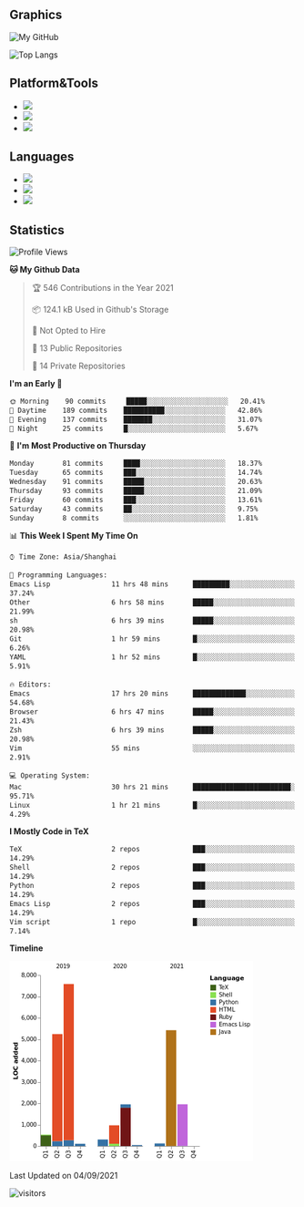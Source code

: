## Graphics

![My GitHub](https://github-readme-stats.vercel.app/api?username=SteamedFish&count_private=true&show_icons=true&theme=buefy&include_all_commits=false)

![Top Langs](https://github-readme-stats.vercel.app/api/top-langs/?username=SteamedFish&theme=buefy&hide=ruby&count_private=true&show_icons=true&layout=compact)

## Platform&Tools

* [![](https://img.shields.io/badge/ArchLinux--purple?style=flat-square&logo=ArchLinux)](https://www.archlinux.org/)
* [![](https://img.shields.io/badge/Gentoo-testing-purple?style=flat-square&logo=Gentoo)](https://www.gentoo.org/)
* [![](https://img.shields.io/badge/Doom%20Emacs-28-blue?style=flat-square&logo=Gnu%20emacs&logoColor=white)](https://www.gnu.org/software/emacs/)

## Languages

* [![](https://img.shields.io/badge/-Python-3776AB?style=flat-square&logo=python&logoColor=white)](https://www.python.org/)
* [![](https://img.shields.io/badge/-Bash-00ADD8?style=flat-square&logo=Gnu-bash&logoColor=white)](https://www.gnu.org/software/bash/)
* [![](https://img.shields.io/badge/-Go-00ADD8?style=flat-square&logo=go&logoColor=white)](https://golang.org/)

## Statistics

<!--START_SECTION:waka-->
![Profile Views](http://img.shields.io/badge/Profile%20Views-14-blue)

**🐱 My Github Data** 

> 🏆 546 Contributions in the Year 2021
 > 
> 📦 124.1 kB Used in Github's Storage 
 > 
> 🚫 Not Opted to Hire
 > 
> 📜 13 Public Repositories 
 > 
> 🔑 14 Private Repositories  
 > 
**I'm an Early 🐤** 

```text
🌞 Morning    90 commits     █████░░░░░░░░░░░░░░░░░░░░   20.41% 
🌆 Daytime    189 commits    ██████████░░░░░░░░░░░░░░░   42.86% 
🌃 Evening    137 commits    ███████░░░░░░░░░░░░░░░░░░   31.07% 
🌙 Night      25 commits     █░░░░░░░░░░░░░░░░░░░░░░░░   5.67%

```
📅 **I'm Most Productive on Thursday** 

```text
Monday       81 commits     ████░░░░░░░░░░░░░░░░░░░░░   18.37% 
Tuesday      65 commits     ███░░░░░░░░░░░░░░░░░░░░░░   14.74% 
Wednesday    91 commits     █████░░░░░░░░░░░░░░░░░░░░   20.63% 
Thursday     93 commits     █████░░░░░░░░░░░░░░░░░░░░   21.09% 
Friday       60 commits     ███░░░░░░░░░░░░░░░░░░░░░░   13.61% 
Saturday     43 commits     ██░░░░░░░░░░░░░░░░░░░░░░░   9.75% 
Sunday       8 commits      ░░░░░░░░░░░░░░░░░░░░░░░░░   1.81%

```


📊 **This Week I Spent My Time On** 

```text
⌚︎ Time Zone: Asia/Shanghai

💬 Programming Languages: 
Emacs Lisp               11 hrs 48 mins      █████████░░░░░░░░░░░░░░░░   37.24% 
Other                    6 hrs 58 mins       █████░░░░░░░░░░░░░░░░░░░░   21.99% 
sh                       6 hrs 39 mins       █████░░░░░░░░░░░░░░░░░░░░   20.98% 
Git                      1 hr 59 mins        █░░░░░░░░░░░░░░░░░░░░░░░░   6.26% 
YAML                     1 hr 52 mins        █░░░░░░░░░░░░░░░░░░░░░░░░   5.91%

🔥 Editors: 
Emacs                    17 hrs 20 mins      █████████████░░░░░░░░░░░░   54.68% 
Browser                  6 hrs 47 mins       █████░░░░░░░░░░░░░░░░░░░░   21.43% 
Zsh                      6 hrs 39 mins       █████░░░░░░░░░░░░░░░░░░░░   20.98% 
Vim                      55 mins             ░░░░░░░░░░░░░░░░░░░░░░░░░   2.91%

💻 Operating System: 
Mac                      30 hrs 21 mins      ████████████████████████░   95.71% 
Linux                    1 hr 21 mins        █░░░░░░░░░░░░░░░░░░░░░░░░   4.29%

```

**I Mostly Code in TeX** 

```text
TeX                      2 repos             ███░░░░░░░░░░░░░░░░░░░░░░   14.29% 
Shell                    2 repos             ███░░░░░░░░░░░░░░░░░░░░░░   14.29% 
Python                   2 repos             ███░░░░░░░░░░░░░░░░░░░░░░   14.29% 
Emacs Lisp               2 repos             ███░░░░░░░░░░░░░░░░░░░░░░   14.29% 
Vim script               1 repo              █░░░░░░░░░░░░░░░░░░░░░░░░   7.14%

```


**Timeline**

![Chart not found](https://raw.githubusercontent.com/SteamedFish/SteamedFish/master/charts/bar_graph.png) 


 Last Updated on 04/09/2021
<!--END_SECTION:waka-->

![visitors](https://visitor-badge.laobi.icu/badge?page_id=SteamedFish.SteamedFish)
